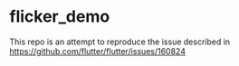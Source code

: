 # flicker_demo

This repo is an attempt to reproduce the issue described in
<https://github.com/flutter/flutter/issues/160824>

